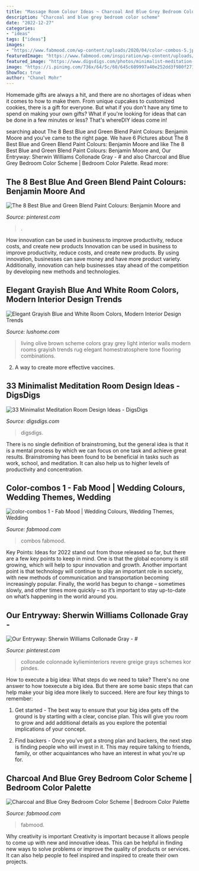 ```yaml
---
title: "Massage Room Colour Ideas ~ Charcoal And Blue Grey Bedroom Color Scheme"
description: "Charcoal and blue grey bedroom color scheme"
date: "2022-12-27"
categories:
- "ideas"
tags: ["ideas"]
images:
- "https://www.fabmood.com/wp-content/uploads/2020/04/color-combos-5.jpg"
featuredImage: "https://www.fabmood.com/inspiration/wp-content/uploads/2021/02/charcoal-blue-grey-bedroom-547x1024.jpg"
featured_image: "https://www.digsdigs.com/photos/minimalist-meditation-room-design-ideas-23.jpg"
image: "https://i.pinimg.com/736x/64/5c/60/645c609997a40e252dd3f980f271d22f--blue-green-paints-blue-gray-paint.jpg"
ShowToc: true
author: "Chanel Mohr"
---
```



Homemade gifts are always a hit, and there are no shortages of ideas when it comes to how to make them. From unique cupcakes to customized cookies, there is a gift for everyone. But what if you don't have any time to spend on making your own gifts? What if you're looking for ideas that can be done in a few minutes or less? That's whereDIY ideas come in!

	

		
searching about The 8 Best Blue and Green Blend Paint Colours: Benjamin Moore and you've came to the right page. We have 6 Pictures about The 8 Best Blue and Green Blend Paint Colours: Benjamin Moore and like The 8 Best Blue and Green Blend Paint Colours: Benjamin Moore and, Our Entryway: Sherwin Williams Collonade Gray - # and also Charcoal and Blue Grey Bedroom Color Scheme | Bedroom Color Palette. Read more:
		
    
## The 8 Best Blue And Green Blend Paint Colours: Benjamin Moore And

<img loading=lazy src="https://i.pinimg.com/736x/64/5c/60/645c609997a40e252dd3f980f271d22f--blue-green-paints-blue-gray-paint.jpg" onerror="this.onerror=null;this.src='https://tse3.mm.bing.net/th?id=OIP.rtUoe41DBrODUPrhS_UZkQHaLc&amp;pid=15.1';" alt="The 8 Best Blue and Green Blend Paint Colours: Benjamin Moore and">

_Source: pinterest.com_

>. 

	

How innovation can be used in business:to improve productivity, reduce costs, and create new products
Innovation can be used in business to improve productivity, reduce costs, and create new products. By using innovation, businesses can save money and have more product variety. Additionally, innovation can help businesses stay ahead of the competition by developing new methods and technologies.

    
## Elegant Grayish Blue And White Room Colors, Modern Interior Design Trends

<img loading=lazy src="https://www.lushome.com/wp-content/uploads/2019/06/gray-blue-color-trends-living-room-4.jpg" onerror="this.onerror=null;this.src='https://tse1.mm.bing.net/th?id=OIP.wtwC2ZoVrFIrJwDrpLKkIQHaE8&amp;pid=15.1';" alt="Elegant Grayish Blue and White Room Colors, Modern Interior Design Trends">

_Source: lushome.com_

>living olive brown scheme colors gray grey light interior walls modern rooms grayish trends rug elegant homestratosphere tone flooring combinations. 

	

2. A way to create more effective vaccines.

    
## 33 Minimalist Meditation Room Design Ideas - DigsDigs

<img loading=lazy src="https://www.digsdigs.com/photos/minimalist-meditation-room-design-ideas-23.jpg" onerror="this.onerror=null;this.src='https://tse1.mm.bing.net/th?id=OIP.lXPdCWQ-SRQBOiCOCq8jdwHaLQ&amp;pid=15.1';" alt="33 Minimalist Meditation Room Design Ideas - DigsDigs">

_Source: digsdigs.com_

>digsdigs. 

	

There is no single definition of brainstroming, but the general idea is that it is a mental process by which we can focus on one task and achieve great results. Brainstroming has been found to be beneficial in tasks such as work, school, and meditation. It can also help us to higher levels of productivity and concentration.

    
## Color-combos 1 - Fab Mood | Wedding Colours, Wedding Themes, Wedding

<img loading=lazy src="https://www.fabmood.com/wp-content/uploads/2020/04/color-combos-5.jpg" onerror="this.onerror=null;this.src='https://tse3.mm.bing.net/th?id=OIP.37oE3TqZADHV1KKIyw7_zwHaL6&amp;pid=15.1';" alt="color-combos 1 - Fab Mood | Wedding Colours, Wedding Themes, Wedding">

_Source: fabmood.com_

>combos fabmood. 

	

Key Points:
Ideas for 2022 stand out from those released so far, but there are a few key points to keep in mind. One is that the global economy is still growing, which will help to spur innovation and growth. Another important point is that technology will continue to play an important role in society, with new methods of communication and transportation becoming increasingly popular. Finally, the world has begun to change – sometimes slowly, and other times more quickly – so it’s important to stay up-to-date on what’s happening in the world around you.

    
## Our Entryway: Sherwin Williams Collonade Gray - #

<img loading=lazy src="https://i.pinimg.com/736x/71/64/06/716406c58d6debf38629913520fb96ab.jpg" onerror="this.onerror=null;this.src='https://tse1.mm.bing.net/th?id=OIP.aYWzBG_5PRaVbmaRjMIKQwHaJ3&amp;pid=15.1';" alt="Our Entryway: Sherwin Williams Collonade Gray - #">

_Source: pinterest.com_

>collonade colonnade kylieminteriors revere greige grays schemes kor pindes. 

	

How to execute a big idea: What steps do we need to take?
There's no one answer to how toexecute a big idea. But there are some basic steps that can help make your big idea more likely to succeed. Here are four key things to remember: 
1. Get started - The best way to ensure that your big idea gets off the ground is by starting with a clear, concise plan. This will give you room to grow and add additional details as you explore the potential implications of your concept. 

2. Find backers - Once you've got a strong plan and backers, the next step is finding people who will invest in it. This may require talking to friends, family, or other acquaintances who have an interest in what you're up for.

    
## Charcoal And Blue Grey Bedroom Color Scheme | Bedroom Color Palette

<img loading=lazy src="https://www.fabmood.com/inspiration/wp-content/uploads/2021/02/charcoal-blue-grey-bedroom-547x1024.jpg" onerror="this.onerror=null;this.src='https://tse2.mm.bing.net/th?id=OIP.4JdMUyG0PgrgejJTPwWcIwHaN3&amp;pid=15.1';" alt="Charcoal and Blue Grey Bedroom Color Scheme | Bedroom Color Palette">

_Source: fabmood.com_

>fabmood. 

	

Why creativity is important
Creativity is important because it allows people to come up with new and innovative ideas. This can be helpful in finding new ways to solve problems or improve the quality of products or services. It can also help people to feel inspired and inspired to create their own projects.

